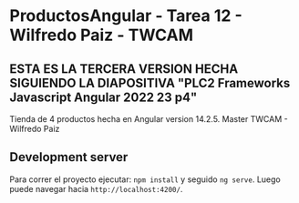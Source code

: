 # ProductosAngular - Tarea 12 - Wilfredo Paiz - TWCAM

## ESTA ES LA TERCERA VERSION HECHA SIGUIENDO LA DIAPOSITIVA "PLC2 Frameworks Javascript Angular 2022 23 p4"

Tienda de 4 productos hecha en Angular version 14.2.5.
Master TWCAM - Wilfredo Paiz

## Development server

Para correr el proyecto ejecutar:
`npm install` y seguido `ng serve`. Luego puede navegar hacia `http://localhost:4200/`.
